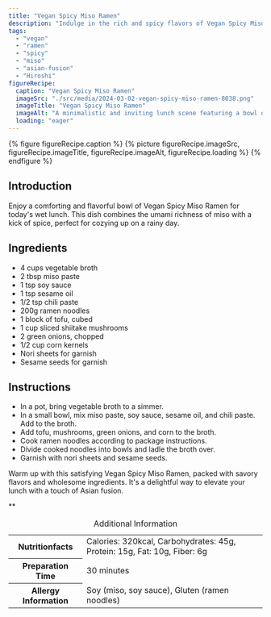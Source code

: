 ```yaml
---
title: "Vegan Spicy Miso Ramen"
description: "Indulge in the rich and spicy flavors of Vegan Spicy Miso Ramen. This plant-based dish is a delightful fusion of traditional Asian ingredients, perfect for a cozy and satisfying lunch."
tags:
  - "vegan"
  - "ramen"
  - "spicy"
  - "miso"
  - "asian-fusion"
  - "Hiroshi"
figureRecipe: 
  caption: "Vegan Spicy Miso Ramen"
  imageSrc: "./src/media/2024-03-02-vegan-spicy-miso-ramen-8038.png"
  imageTitle: "Vegan Spicy Miso Ramen"
  imageAlt: "A minimalistic and inviting lunch scene featuring a bowl of Vegan Spicy Miso Ramen with savory broth, noodles, tofu, and mushrooms, exuding warmth and comfort."
  loading: "eager"
---
```


{% figure figureRecipe.caption %}
{% picture figureRecipe.imageSrc, figureRecipe.imageTitle, figureRecipe.imageAlt, figureRecipe.loading %}
{% endfigure %}

## Introduction

Enjoy a comforting and flavorful bowl of Vegan Spicy Miso Ramen for today's wet lunch. This dish combines the umami richness of miso with a kick of spice, perfect for cozying up on a rainy day.

## Ingredients

* 4 cups vegetable broth
* 2 tbsp miso paste
* 1 tsp soy sauce
* 1 tsp sesame oil
* 1/2 tsp chili paste
* 200g ramen noodles
* 1 block of tofu, cubed
* 1 cup sliced shiitake mushrooms
* 2 green onions, chopped
* 1/2 cup corn kernels
* Nori sheets for garnish
* Sesame seeds for garnish

## Instructions

* In a pot, bring vegetable broth to a simmer.
* In a small bowl, mix miso paste, soy sauce, sesame oil, and chili paste. Add to the broth.
* Add tofu, mushrooms, green onions, and corn to the broth.
* Cook ramen noodles according to package instructions.
* Divide cooked noodles into bowls and ladle the broth over.
* Garnish with nori sheets and sesame seeds.

Warm up with this satisfying Vegan Spicy Miso Ramen, packed with savory flavors and wholesome ingredients. It's a delightful way to elevate your lunch with a touch of Asian fusion.

**

<table><caption class='sr-only'>Additional Information</caption><tr><th>Nutritionfacts</th><td>Calories: 320kcal, Carbohydrates: 45g, Protein: 15g, Fat: 10g, Fiber: 6g&nbsp;</td></tr><tr><th>Preparation Time</th><td>30 minutes&nbsp;</td></tr><tr><th>Allergy Information</th><td>Soy (miso, soy sauce), Gluten (ramen noodles)&nbsp;</td></tr></table>

